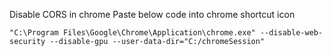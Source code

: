 Disable CORS in chrome
Paste below code into chrome shortcut icon
```
"C:\Program Files\Google\Chrome\Application\chrome.exe" --disable-web-security --disable-gpu --user-data-dir="C:/chromeSession"
```
